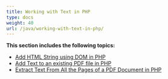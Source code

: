 ```yaml
---
title: Working with Text in PHP
type: docs
weight: 40
url: /java/working-with-text-in-php/
---
```


**This section includes the following topics:**

- [Add HTML String using DOM in PHP](/pdf/java/add-html-string-using-dom-in-php-html/)
- [Add Text to an existing PDF file in PHP](/pdf/java/add-text-to-an-existing-pdf-file-in-php-html/)
- [Extract Text From All the Pages of a PDF Document in PHP](/pdf/java/extract-text-from-all-the-pages-of-a-pdf-document-in-php-html/)

